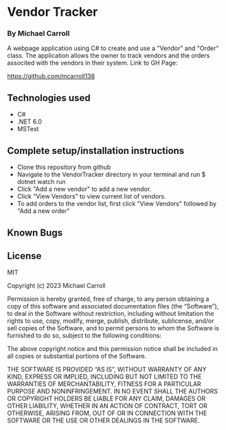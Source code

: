 # **Vendor Tracker**

### By Michael Carroll

A webpage application using C# to create and use a "Vendor" and "Order" class. The application allows the owner to track vendors and the orders associted with the vendors in their system.
Link to GH Page:
 
https://github.com/mcarroll138

## Technologies used 
- C#
- .NET 6.0
- MSTest


## Complete setup/installation instructions 
- Clone this repository from github
- Navigate to the VendorTracker directory in your terminal and run $ dotnet watch run
- Click "Add a new vendor" to add a new vendor.
- Click "View Vendors" to view current list of vendors.
- To add orders to the vendor list, first click "View Vendors" followed by "Add a new order"

## Known Bugs

## License
MIT

Copyright (c) 2023 Michael Carroll

Permission is hereby granted, free of charge, to any person obtaining a copy of this software and associated documentation files (the “Software”), to deal in the Software without restriction, including without limitation the rights to use, copy, modify, merge, publish, distribute, sublicense, and/or sell copies of the Software, and to permit persons to whom the Software is furnished to do so, subject to the following conditions:

The above copyright notice and this permission notice shall be included in all copies or substantial portions of the Software.

THE SOFTWARE IS PROVIDED “AS IS”, WITHOUT WARRANTY OF ANY KIND, EXPRESS OR IMPLIED, INCLUDING BUT NOT LIMITED TO THE WARRANTIES OF MERCHANTABILITY, FITNESS FOR A PARTICULAR PURPOSE AND NONINFRINGEMENT. IN NO EVENT SHALL THE AUTHORS OR COPYRIGHT HOLDERS BE LIABLE FOR ANY CLAIM, DAMAGES OR OTHER LIABILITY, WHETHER IN AN ACTION OF CONTRACT, TORT OR OTHERWISE, ARISING FROM, OUT OF OR IN CONNECTION WITH THE SOFTWARE OR THE USE OR OTHER DEALINGS IN THE SOFTWARE.
